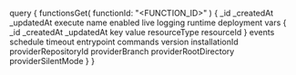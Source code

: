 query {
    functionsGet(
        functionId: "<FUNCTION_ID>"
    ) {
        _id
        _createdAt
        _updatedAt
        execute
        name
        enabled
        live
        logging
        runtime
        deployment
        vars {
            _id
            _createdAt
            _updatedAt
            key
            value
            resourceType
            resourceId
        }
        events
        schedule
        timeout
        entrypoint
        commands
        version
        installationId
        providerRepositoryId
        providerBranch
        providerRootDirectory
        providerSilentMode
    }
}
